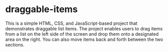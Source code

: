 # draggable-items
This is a simple HTML, CSS, and JavaScript-based project that demonstrates draggable list items. The project enables users to drag items from a list on the left side of the screen and drop them onto a designated area on the right. You can also move items back and forth between the two sections.
